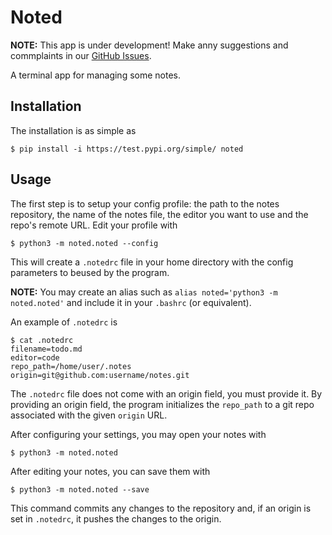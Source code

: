 # Noted

**NOTE:** This app is under development! Make anny suggestions and commplaints in our [GitHub Issues](https://github.com/joaoreboucas1/noted/issues).

A terminal app for managing some notes.

## Installation

The installation is as simple as

```
$ pip install -i https://test.pypi.org/simple/ noted
```

## Usage

The first step is to setup your config profile: the path to the notes repository, the name of the notes file, the editor you want to use and the repo's remote URL. Edit your profile with
 
```
$ python3 -m noted.noted --config
```

This will create a `.notedrc` file in your home directory with the config parameters to beused by the program.

**NOTE:** You may create an alias such as `alias noted='python3 -m noted.noted'` and include it in your `.bashrc` (or equivalent).

An example of `.notedrc` is

```
$ cat .notedrc
filename=todo.md
editor=code
repo_path=/home/user/.notes
origin=git@github.com:username/notes.git
```

The `.notedrc` file does not come with an origin field, you must provide it. By providing an origin field, the program initializes the `repo_path` to a git repo associated with the given `origin` URL.

After configuring your settings, you may open your notes with

```
$ python3 -m noted.noted
```

After editing your notes, you can save them with

```
$ python3 -m noted.noted --save
```

This command commits any changes to the repository and, if an origin is set in `.notedrc`, it pushes the changes to the origin.